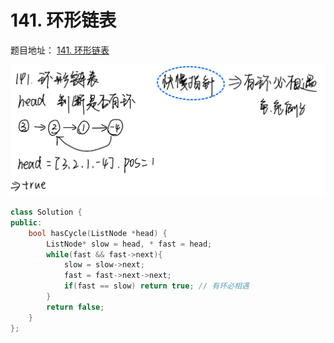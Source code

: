 # 141. 环形链表

题目地址： [141. 环形链表](https://leetcode.cn/problems/linked-list-cycle/?envType=study-plan-v2&envId=top-100-liked)

![alt text](../../图片/0603-0605链表/141环形链表.png)

```c++
class Solution {
public:
    bool hasCycle(ListNode *head) {
        ListNode* slow = head, * fast = head;
        while(fast && fast->next){
            slow = slow->next;
            fast = fast->next->next;
            if(fast == slow) return true; // 有环必相遇
        }
        return false;
    }
};
```